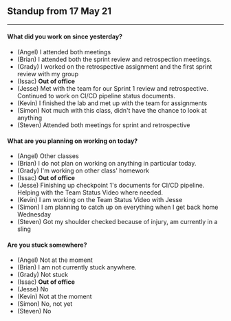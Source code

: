 ## Standup from 17 May 21

--- 

#### What did you work on since yesterday?
- (Angel) I attended both meetings
- (Brian) I attended both the sprint review and retrospection meetings.
- (Grady) I worked on the retrospective assignment and the first sprint review with my group
- (Issac) **Out of office**
- (Jesse) Met with the team for our Sprint 1 review and retrospective. Continued to work on CI/CD pipeline status documents.
- (Kevin) I finished the lab and met up with the team for assignments
- (Simon) Not much with this class, didn't have the chance to look at anything
- (Steven) Attended both meetings for sprint and retrospective 


#### What are you planning on working on today?
- (Angel) Other classes
- (Brian) I do not plan on working on anything in particular today.
- (Grady) I'm working on other class' homework
- (Issac) **Out of office**
- (Jesse) Finishing up checkpoint 1's documents for CI/CD pipeline. Helping with the Team Status Video where needed.
- (Kevin) I am working on the Team Status Video with Jesse
- (Simon) I am planning to catch up on everything when I get back home Wednesday
- (Steven) Got my shoulder checked because of injury, am currently in a sling 

#### Are you stuck somewhere?
- (Angel) Not at the moment
- (Brian) I am not currently stuck anywhere.
- (Grady) Not stuck
- (Issac) **Out of office**
- (Jesse) No
- (Kevin) Not at the moment
- (Simon) No, not yet
- (Steven) No